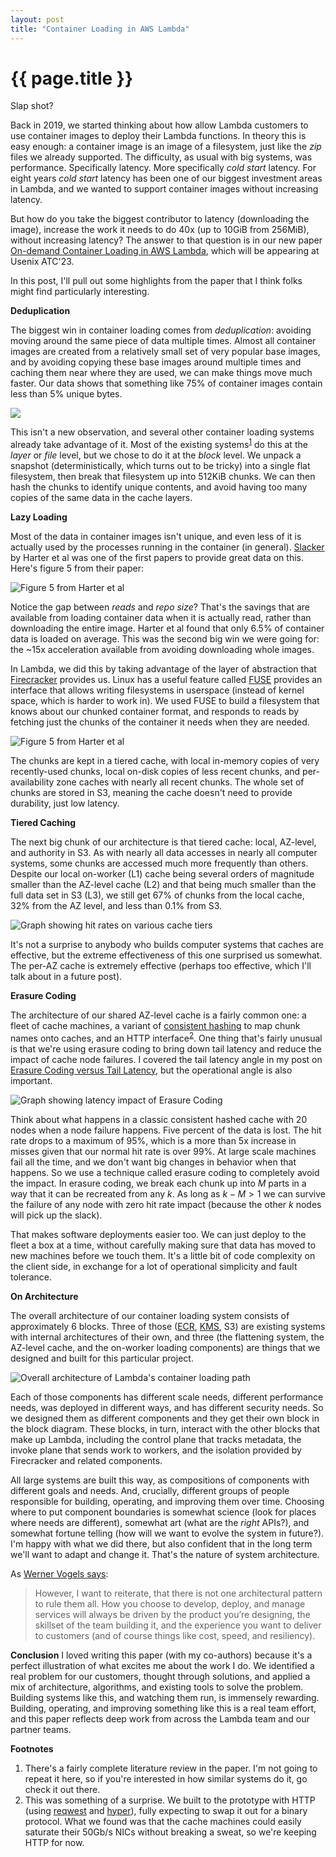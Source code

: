 ```yaml
---
layout: post
title: "Container Loading in AWS Lambda"
---
```


{{ page.title }}
================

<p class="meta">Slap shot?</p>

<script src="https://polyfill.io/v3/polyfill.min.js?features=es6"></script>
<script>
  MathJax = {
    tex: {inlineMath: [['$', '$'], ['\\(', '\\)']]}
  };
</script>
<script id="MathJax-script" async src="https://cdn.jsdelivr.net/npm/mathjax@3/es5/tex-mml-chtml.js"></script>

Back in 2019, we started thinking about how allow Lambda customers to use container images to deploy their Lambda functions. In theory this is easy enough: a container image is an image of a filesystem, just like the *zip* files we already supported. The difficulty, as usual with big systems, was performance. Specifically latency. More specifically *cold start* latency. For eight years *cold start* latency has been one of our biggest investment areas in Lambda, and we wanted to support container images without increasing latency.

But how do you take the biggest contributor to latency (downloading the image), increase the work it needs to do 40x (up to 10GiB from 256MiB), without increasing latency? The answer to that question is in our new paper [On-demand Container Loading in AWS Lambda](https://arxiv.org/pdf/2305.13162.pdf), which will be appearing at Usenix ATC'23.

In this post, I'll pull out some highlights from the paper that I think folks might find particularly interesting.

**Deduplication**

The biggest win in container loading comes from *deduplication*: avoiding moving around the same piece of data multiple times. Almost all container images are created from a relatively small set of very popular base images, and by avoiding copying these base images around multiple times and caching them near where they are used, we can make things move much faster. Our data shows that something like 75% of container images contain less than 5% unique bytes.

![](/blog/images/dedupe_cdf.png)

This isn't a new observation, and several other container loading systems already take advantage of it. Most of the existing systems<sup>[1](#foot1)</sup> do this at the *layer* or *file* level, but we chose to do it at the *block* level. We unpack a snapshot (deterministically, which turns out to be tricky) into a single flat filesystem, then break that filesystem up into 512KiB chunks. We can then hash the chunks to identify unique contents, and avoid having too many copies of the same data in the cache layers.

**Lazy Loading**

Most of the data in container images isn't unique, and even less of it is actually used by the processes running in the container (in general). [Slacker](https://www.usenix.org/conference/fast16/technical-sessions/presentation/harter) by Harter et al was one of the first papers to provide great data on this. Here's figure 5 from their paper:

![Figure 5 from Harter et al](/blog/images/slacker_fig_5.png)

Notice the gap between *reads* and *repo size*? That's the savings that are available from loading container data when it is actually read, rather than downloading the entire image. Harter et al found that only 6.5% of container data is loaded on average. This was the second big win we were going for: the ~15x acceleration available from avoiding downloading whole images.

In Lambda, we did this by taking advantage of the layer of abstraction that [Firecracker](https://www.usenix.org/conference/nsdi20/presentation/agache) provides us. Linux has a useful feature called [FUSE](https://www.kernel.org/doc/html/next/filesystems/fuse.html) provides an interface that allows writing filesystems in userspace (instead of kernel space, which is harder to work in). We used FUSE to build a filesystem that knows about our chunked container format, and responds to reads by fetching just the chunks of the container it needs when they are needed.

![Figure 5 from Harter et al](/blog/images/lambda_fuse_arch.png)

The chunks are kept in a tiered cache, with local in-memory copies of very recently-used chunks, local on-disk copies of less recent chunks, and per-availability zone caches with nearly all recent chunks. The whole set of chunks are stored in S3, meaning the cache doesn't need to provide durability, just low latency.

**Tiered Caching**

The next big chunk of our architecture is that tiered cache: local, AZ-level, and authority in S3. As with nearly all data accesses in nearly all computer systems, some chunks are accessed much more frequently than others. Despite our local on-worker (L1) cache being several orders of magnitude smaller than the AZ-level cache (L2) and that being much smaller than the full data set in S3 (L3), we still get 67% of chunks from the local cache, 32% from the AZ level, and less than 0.1% from S3.

![Graph showing hit rates on various cache tiers](/blog/images/lambda_hit_rate.png)

It's not a surprise to anybody who builds computer systems that caches are effective, but the extreme effectiveness of this one surprised us somewhat. The per-AZ cache is extremely effective (perhaps too effective, which I'll talk about in a future post).

**Erasure Coding**

The architecture of our shared AZ-level cache is a fairly common one: a fleet of cache machines, a variant of [consistent hashing](https://en.wikipedia.org/wiki/Consistent_hashing) to map chunk names onto caches, and an HTTP interface<sup>[2](#foot2)</sup>. One thing that's fairly unusual is that we're using erasure coding to bring down tail latency and reduce the impact of cache node failures. I covered the tail latency angle in my post on [Erasure Coding versus Tail Latency](https://brooker.co.za/blog/2023/01/06/erasure.html), but the operational angle is also important.

![Graph showing latency impact of Erasure Coding](/blog/images/ec_latency.png)

Think about what happens in a classic consistent hashed cache with 20 nodes when a node failure happens. Five percent of the data is lost. The hit rate drops to a maximum of 95%, which is a more than 5x increase in misses given that our normal hit rate is over 99%. At large scale machines fail all the time, and we don't want big changes in behavior when that happens. So we use a technique called erasure coding to completely avoid the impact. In erasure coding, we break each chunk up into $M$ parts in a way that it can be recreated from any $k$. As long as $k - M > 1$ we can survive the failure of any node with zero hit rate impact (because the other $k$ nodes will pick up the slack).

That makes software deployments easier too. We can just deploy to the fleet a box at a time, without carefully making sure that data has moved to new machines before we touch them. It's a little bit of code complexity on the client side, in exchange for a lot of operational simplicity and fault tolerance.

**On Architecture**

The overall architecture of our container loading system consists of approximately 6 blocks. Three of those ([ECR](https://aws.amazon.com/ecr/), [KMS](https://aws.amazon.com/kms/), S3) are existing systems with internal architectures of their own, and three (the flattening system, the AZ-level cache, and the on-worker loading components) are things that we designed and built for this particular project.

![Overall architecture of Lambda's container loading path](/blog/images/lambda_container_arch.png)

Each of those components has different scale needs, different performance needs, was deployed in different ways, and has different security needs. So we designed them as different components and they get their own block in the block diagram. These blocks, in turn, interact with the other blocks that make up Lambda, including the control plane that tracks metadata, the invoke plane that sends work to workers, and the isolation provided by Firecracker and related components.

All large systems are built this way, as compositions of components with different goals and needs. And, crucially, different groups of people responsible for building, operating, and improving them over time. Choosing where to put component boundaries is somewhat science (look for places where needs are different), somewhat art (what are the *right* APIs?), and somewhat fortune telling (how will we want to evolve the system in future?). I'm happy with what we did there, but also confident that in the long term we'll want to adapt and change it. That's the nature of system architecture.

As [Werner Vogels says](https://www.allthingsdistributed.com/2023/05/monoliths-are-not-dinosaurs.html):

> However, I want to reiterate, that there is not one architectural pattern to rule them all. How you choose to develop, deploy, and manage services will always be driven by the product you’re designing, the skillset of the team building it, and the experience you want to deliver to customers (and of course things like cost, speed, and resiliency).

**Conclusion**
I loved writing this paper (with my co-authors) because it's a perfect illustration of what excites me about the work I do. We identified a real problem for our customers, thought through solutions, and applied a mix of architecture, algorithms, and existing tools to solve the problem. Building systems like this, and watching them run, is immensely rewarding. Building, operating, and improving something like this is a real team effort, and this paper reflects deep work from across the Lambda team and our partner teams.

**Footnotes**

1. <a name="foot1"></a> There's a fairly complete literature review in the paper. I'm not going to repeat it here, so if you're interested in how similar systems do it, go check it out there.
2. <a name="foot2"></a> This was something of a surprise. We built to the prototype with HTTP (using [reqwest](https://github.com/seanmonstar/reqwest) and [hyper](https://hyper.rs/)), fully expecting to swap it out for a binary protocol. What we found was that the cache machines could easily saturate their 50Gb/s NICs without breaking a sweat, so we're keeping HTTP for now.
